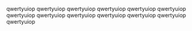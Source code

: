 qwertyuiop
qwertyuiop
qwertyuiop
qwertyuiop
qwertyuiop
qwertyuiop
qwertyuiop
qwertyuiop
qwertyuiop
qwertyuiop
qwertyuiop
qwertyuiop
qwertyuiop
